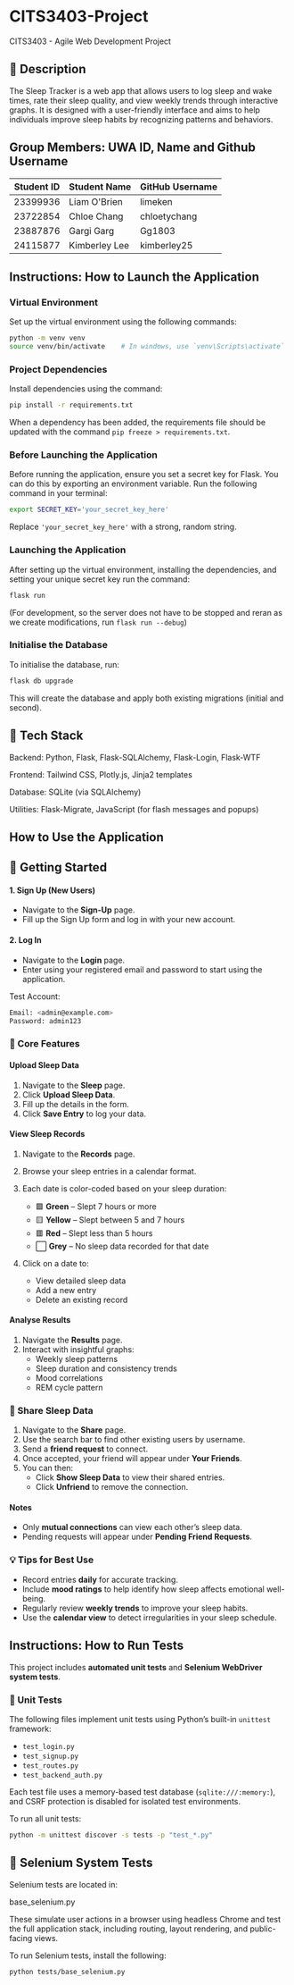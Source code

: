 # CITS3403-Project

CITS3403 - Agile Web Development Project

## 📝 Description

The Sleep Tracker is a web app that allows users to log sleep and wake times, rate their sleep quality, and view weekly trends through interactive graphs. It is designed with a user-friendly interface and aims to help individuals improve sleep habits by recognizing patterns and behaviors.

## Group Members: UWA ID, Name and Github Username

| Student ID | Student Name     | GitHub Username |
|------------|------------------|-----------------|
| 23399936   | Liam O'Brien     | limeken         |
| 23722854   | Chloe Chang      | chloetychang    |
| 23887876   | Gargi Garg       | Gg1803          |
| 24115877   | Kimberley Lee    | kimberley25     |

## Instructions: How to Launch the Application

### Virtual Environment

Set up the virtual environment using the following commands:

```bash
python -m venv venv
source venv/bin/activate    # In windows, use `venv\Scripts\activate`
```

### Project Dependencies

Install dependencies using the command:

```bash
pip install -r requirements.txt
```

When a dependency has been added, the requirements file should be updated with the command `pip freeze > requirements.txt`.

### Before Launching the Application

Before running the application, ensure you set a secret key for Flask. You can do this by exporting an environment variable. Run the following command in your terminal:

```bash
export SECRET_KEY='your_secret_key_here'
```

Replace `'your_secret_key_here'` with a strong, random string.

### Launching the Application

After setting up the virtual environment, installing the dependencies, and setting your unique secret key run the command:

```bash
flask run
```

(For development, so the server does not have to be stopped and reran as we create modifications, run `flask run --debug`)

### Initialise the Database

To initialise the database, run:

```bash
flask db upgrade
```

This will create the database and apply both existing migrations (initial and second).

## 🧰 Tech Stack

Backend: Python, Flask, Flask-SQLAlchemy, Flask-Login, Flask-WTF

Frontend: Tailwind CSS, Plotly.js, Jinja2 templates

Database: SQLite (via SQLAlchemy)

Utilities: Flask-Migrate, JavaScript (for flash messages and popups)

## How to Use the Application

## 🚀 Getting Started

#### 1. __Sign Up (New Users)__

- Navigate to the __Sign-Up__ page.
- Fill up the Sign Up form and log in with your new account.

#### 2. __Log In__

- Navigate to the __Login__ page.
- Enter using your registered email and password to start using the application.

Test Account:

```bash
Email: <admin@example.com>
Password: admin123
```

### 🌙 Core Features

#### Upload Sleep Data

1. Navigate to the __Sleep__ page.
2. Click __Upload Sleep Data__.
3. Fill up the details in the form.
4. Click __Save Entry__ to log your data.

#### View Sleep Records

1. Navigate to the __Records__ page.
2. Browse your sleep entries in a calendar format.
3. Each date is color-coded based on your sleep duration:

   - 🟩 __Green__ – Slept 7 hours or more
   - 🟨 __Yellow__ – Slept between 5 and 7 hours
   - 🟥 __Red__ – Slept less than 5 hours
   - ⬜ __Grey__ – No sleep data recorded for that date

4. Click on a date to:
   - View detailed sleep data
   - Add a new entry
   - Delete an existing record

#### Analyse Results

1. Navigate the __Results__ page.
2. Interact with insightful graphs:
   - Weekly sleep patterns
   - Sleep duration and consistency trends
   - Mood correlations
   - REM cycle pattern

### 🤝 Share Sleep Data

1. Navigate to the __Share__ page.
2. Use the search bar to find other existing users by username.
3. Send a __friend request__ to connect.
4. Once accepted, your friend will appear under __Your Friends__.
5. You can then:
   - Click __Show Sleep Data__ to view their shared entries.
   - Click __Unfriend__ to remove the connection.

#### Notes

- Only __mutual connections__ can view each other’s sleep data.
- Pending requests will appear under __Pending Friend Requests__.

### 💡 Tips for Best Use

- Record entries __daily__ for accurate tracking.
- Include __mood ratings__ to help identify how sleep affects emotional well-being.
- Regularly review __weekly trends__ to improve your sleep habits.
- Use the __calendar view__ to detect irregularities in your sleep schedule.

## Instructions: How to Run Tests

This project includes __automated unit tests__ and __Selenium WebDriver system tests__.

### 🔹 Unit Tests

The following files implement unit tests using Python’s built-in `unittest` framework:

- `test_login.py`
- `test_signup.py`
- `test_routes.py`
- `test_backend_auth.py`

Each test file uses a memory-based test database (`sqlite:///:memory:`), and CSRF protection is disabled for isolated test environments.

To run all unit tests:

```bash
python -m unittest discover -s tests -p "test_*.py"
```

## 🔹 Selenium System Tests

Selenium tests are located in:

base_selenium.py

These simulate user actions in a browser using headless Chrome and test the full application stack, including routing, layout rendering, and public-facing views.

To run Selenium tests, install the following:

```bash
python tests/base_selenium.py
```
